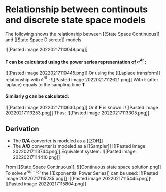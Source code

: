 # Relationship between continouts and discrete state space models
The following shows the relationship between [[State Space Continuous]] and [[State Space Discrete]] models

![[Pasted image 20220217110049.png]]

#### **F** can be calculated using the power series representation of $e^{At}$ :
![[Pasted image 20220217110445.png]]
Or using the [[Laplace transform]] relationship with $e^{At}$ :
![[Pasted image 20220217112621.png]]
With **t** (after laplace) equals to the sampling time **T**
 
#### Similarly **g** can be calculated:
![[Pasted image 20220217110630.png]]
Or if **F** is known :
![[Pasted image 20220217113253.png]]
Thus:
![[Pasted image 20220217113305.png]]



## Derivation
- The **D/A** converter is modeled as a [[ZOH]]
- The **A/D** converter is modeled as a [[Sampler]]
![[Pasted image 20220217113744.png]]
Equivalent system:
![[Pasted image 20220217114410.png]]

From [[State Space Continuous]]:
![[Continuous state space solution.png]]
To solve $e^{A(t-t_{0})}$ the [[Exponential Power Series]] can be used:
![[Pasted image 20220217115235.png]]
![[Pasted image 20220217115445.png]]![[Pasted image 20220217115804.png]]